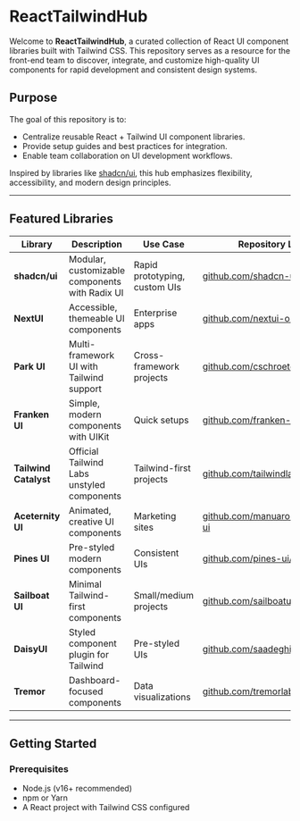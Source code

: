 # ReactTailwindHub

Welcome to **ReactTailwindHub**, a curated collection of React UI component libraries built with Tailwind CSS. This repository serves as a resource for the front-end team to discover, integrate, and customize high-quality UI components for rapid development and consistent design systems.

## Purpose
The goal of this repository is to:
- Centralize reusable React + Tailwind UI component libraries.
- Provide setup guides and best practices for integration.
- Enable team collaboration on UI development workflows.

Inspired by libraries like [shadcn/ui](https://github.com/shadcn-ui/ui), this hub emphasizes flexibility, accessibility, and modern design principles.

---

## Featured Libraries

| Library            | Description                                      | Use Case                          | Repository Link                                      |
|---------------------|--------------------------------------------------|-----------------------------------|-----------------------------------------------------|
| **shadcn/ui**       | Modular, customizable components with Radix UI  | Rapid prototyping, custom UIs    | [github.com/shadcn-ui/ui](https://github.com/shadcn-ui/ui) |
| **NextUI**          | Accessible, themeable UI components            | Enterprise apps                  | [github.com/nextui-org/nextui](https://github.com/nextui-org/nextui) |
| **Park UI**         | Multi-framework UI with Tailwind support       | Cross-framework projects         | [github.com/cschroeter/park-ui](https://github.com/cschroeter/park-ui) |
| **Franken UI**      | Simple, modern components with UIKit           | Quick setups                     | [github.com/franken-ui/ui](https://github.com/franken-ui/ui) |
| **Tailwind Catalyst** | Official Tailwind Labs unstyled components   | Tailwind-first projects          | [github.com/tailwindlabs/catalyst](https://github.com/tailwindlabs/catalyst) |
| **Aceternity UI**   | Animated, creative UI components              | Marketing sites                  | [github.com/manuarora/acernity-ui](https://github.com/manuarora/acernity-ui) |
| **Pines UI**        | Pre-styled modern components                  | Consistent UIs                   | [github.com/pines-ui/pines](https://github.com/pines-ui/pines) |
| **Sailboat UI**     | Minimal Tailwind-first components             | Small/medium projects            | [github.com/sailboatui/sailboatui](https://github.com/sailboatui/sailboatui) |
| **DaisyUI**         | Styled component plugin for Tailwind          | Pre-styled UIs                   | [github.com/saadeghi/daisyui](https://github.com/saadeghi/daisyui) |
| **Tremor**          | Dashboard-focused components                  | Data visualizations              | [github.com/tremorlabs/tremor](https://github.com/tremorlabs/tremor) |

---

## Getting Started

### Prerequisites
- Node.js (v16+ recommended)
- npm or Yarn
- A React project with Tailwind CSS configured
